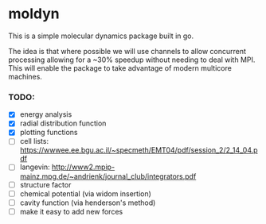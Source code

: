 # moldyn

This is a simple molecular dynamics package built in go.

The idea is that where possible we will use channels to allow concurrent processing allowing for a ~30% speedup without needing to deal with MPI. This will enable the package to take advantage of modern multicore machines.

### TODO:
* [x] energy analysis 
* [x] radial distribution function
* [x] plotting functions
* [ ] cell lists: https://wwwee.ee.bgu.ac.il/~specmeth/EMT04/pdf/session_2/2_14_04.pdf 
* [ ] langevin: http://www2.mpip-mainz.mpg.de/~andrienk/journal_club/integrators.pdf
* [ ] structure factor
* [ ] chemical potential (via widom insertion) 
* [ ] cavity function (via henderson's method)
* [ ] make it easy to add new forces